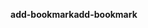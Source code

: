 <span data-ttu-id="284cb-101">**add-bookmark**</span><span class="sxs-lookup"><span data-stu-id="284cb-101">**add-bookmark**</span></span>